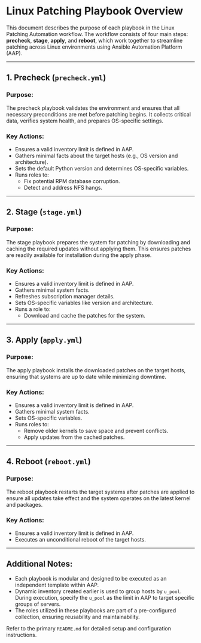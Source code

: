 # Linux Patching Playbook Overview

This document describes the purpose of each playbook in the Linux Patching Automation workflow. The workflow consists of four main steps: **precheck**, **stage**, **apply**, and **reboot**, which work together to streamline patching across Linux environments using Ansible Automation Platform (AAP).

---

## **1. Precheck (`precheck.yml`)**

### **Purpose:**
The precheck playbook validates the environment and ensures that all necessary preconditions are met before patching begins. It collects critical data, verifies system health, and prepares OS-specific settings.

### **Key Actions:**
- Ensures a valid inventory limit is defined in AAP.
- Gathers minimal facts about the target hosts (e.g., OS version and architecture).
- Sets the default Python version and determines OS-specific variables.
- Runs roles to:
  - Fix potential RPM database corruption.
  - Detect and address NFS hangs.

---

## **2. Stage (`stage.yml`)**

### **Purpose:**
The stage playbook prepares the system for patching by downloading and caching the required updates without applying them. This ensures patches are readily available for installation during the apply phase.

### **Key Actions:**
- Ensures a valid inventory limit is defined in AAP.
- Gathers minimal system facts.
- Refreshes subscription manager details.
- Sets OS-specific variables like version and architecture.
- Runs a role to:
  - Download and cache the patches for the system.

---

## **3. Apply (`apply.yml`)**

### **Purpose:**
The apply playbook installs the downloaded patches on the target hosts, ensuring that systems are up to date while minimizing downtime.

### **Key Actions:**
- Ensures a valid inventory limit is defined in AAP.
- Gathers minimal system facts.
- Sets OS-specific variables.
- Runs roles to:
  - Remove older kernels to save space and prevent conflicts.
  - Apply updates from the cached patches.

---

## **4. Reboot (`reboot.yml`)**

### **Purpose:**
The reboot playbook restarts the target systems after patches are applied to ensure all updates take effect and the system operates on the latest kernel and packages.

### **Key Actions:**
- Ensures a valid inventory limit is defined in AAP.
- Executes an unconditional reboot of the target hosts.

---

## **Additional Notes:**
- Each playbook is modular and designed to be executed as an independent template within AAP.
- Dynamic inventory created earlier is used to group hosts by `u_pool`. During execution, specify the `u_pool` as the limit in AAP to target specific groups of servers.
- The roles utilized in these playbooks are part of a pre-configured collection, ensuring reusability and maintainability.

Refer to the primary `README.md` for detailed setup and configuration instructions.
